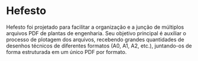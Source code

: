 # Hefesto
Hefesto foi projetado para facilitar a organização e a junção de múltiplos arquivos PDF de plantas de engenharia. Seu objetivo principal é auxiliar o processo de plotagem dos arquivos, recebendo grandes quantidades de desenhos técnicos de diferentes formatos (A0, A1, A2, etc.), juntando-os de forma estruturada em um único PDF por formato.
